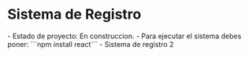 <h1> Sistema de  Registro </h1>
-  Estado de proyecto: En construccion.
- Para ejecutar el sistema debes poner:
      ```npm install react```
- Sistema de registro 2
